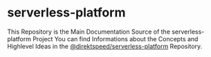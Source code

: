 # serverless-platform
This Repository is the Main Documentation Source of the serverless-platform Project
You can find Informations about the Concepts and Highlevel Ideas in the [@direktspeed/serverless-platform](https://github.com/direktspeed/serverless-platform) Repository.
